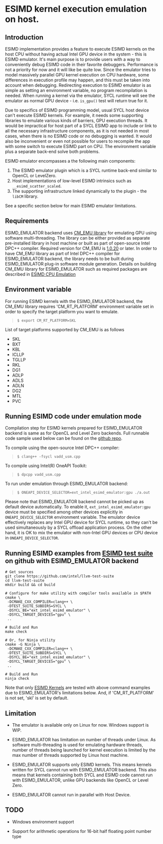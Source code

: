 # ESIMD kernel execution emulation on host.

## Introduction

ESIMD implementation provides a feature to execute ESIMD kernels on the host
CPU without having actual Intel GPU device in the system - this is ESIMD emulator.
It's main purpose is to provide users with a way to conveniently debug ESIMD code
in their favorite debuggers. Performance is not a priority for now and it will like be quite
low. Since the emulator tries to model massively parallel GPU kernel execution on CPU
hardware, some differences in execution profile may happen, and this must be taken
into account when debugging. Redirecting execution to ESIMD emulator is as simple as
setting an environment variable, no program recompilation is needed. When running a
kernel via the emulator, SYCL runtime will see the emulator as normal GPU device - i.e.
`is_gpu()` test will return true for it.

Due to specifics of ESIMD programming model, usual SYCL host device can't execute
ESIMD kernels. For example, it needs some supporting libraries to emulate various kinds
of barriers, GPU execution threads. It would be impractical for host part of a SYCL ESIMD
app to include or link to all the necessary infrastructure components, as it is not needed
in most cases, when there is no ESIMD code or no debugging is wanted. It would also be
inconvenient or even not possible for users to recompile the app with some switch to
execute ESIMD part on CPU. The environment variable plus a separate back-end solve
both problems. 

ESIMD emulator encompasses a the following main components:
1) The ESIMD emulator plugin which is a SYCL runtime back-end similar to OpenCL or
LevelZero.
2) Host implementations of low-level ESIMD intrinsics such as `__esimd_scatter_scaled`.
3) The supporting infrastructure linked dynamically to the plugin - the `libCM` library.

See a specific section below for main ESIMD emulator limitations.

## Requirements

ESIMD_EMULATOR backend uses [CM_EMU
library](https://github.com/intel/cm-cpu-emulation) for emulating GPU
using software multi-threading. The library can be either provided as
separate pre-installed library in host machine or built as part of
open-source Intel DPC++ compiler. Required version for CM_EMU is
[1.0.20](https://github.com/intel/cm-cpu-emulation/releases/tag/v2022-02-11)
or later. In order to have CM_EMU library as part of Intel DPC++
compiler for ESIMD_EMULATOR backend, the library needs to be built
during ESIMD_EMULATOR plug-in software module generation. Details on
building CM_EMU library for ESIMD_EMULATOR such as required packages
are described in [ESIMD CPU Emulation](https://github.com/intel/llvm/blob/sycl/sycl/doc/GetStartedGuide.md#build-dpc-toolchain-with-support-for-esimd-cpu-emulation)

## Environment variable

For running ESIMD kernels with the ESIMD_EMULATOR backend, the CM_EMU
library requires 'CM_RT_PLATFORM' environment variable set in order to
specify the target platform you want to emulate.

> `$ export CM_RT_PLATFORM=SKL`

List of target platforms supported by CM_EMU is as follows

- SKL
- BXT
- KBL
- ICLLP
- TGLLP
- RKL
- DG1
- ADLP
- ADLS
- ADLN
- DG2
- MTL
- PVC

## Running ESIMD code under emulation mode

Compilation step for ESIMD kernels prepared for ESIMD_EMULATOR backend
is same as for OpenCL and Level Zero backends. Full runnable code
sample used below can be found on the [github
repo](https://github.com/intel/llvm-test-suite/blob/intel/SYCL/ESIMD/vadd_usm.cpp).

To compile using the open-source Intel DPC++ compiler:
> `$ clang++ -fsycl vadd_usm.cpp`

To compile using Intel(R) OneAPI Toolkit:
> `$ dpcpp vadd_usm.cpp`

To run under emulation through ESIMD_EMULATOR backend:
> `$ ONEAPI_DEVICE_SELECTOR=ext_intel_esimd_emulator:gpu ./a.out`

Please note that ESIMD_EMULATOR backend cannot be picked up as default
device automatically. To enable it, `ext_intel_esimd_emulator:gpu` device must
be specified among other devices explicitly in `ONEAPI_DEVICE_SELECTOR` environment
variable. The emulator device effectively replaces any Intel GPU device for SYCL runtime,
so they can't be used simultaneously by a SYCL offload application process. On the other
hand, it is OK to mix the emulator with non-Intel GPU devices or CPU device in
`ONEAPI_DEVICE_SELECTOR`.

## Running ESIMD examples from [ESIMD test suite](https://github.com/intel/llvm-test-suite/tree/intel/SYCL/ESIMD) on github with ESIMD_EMULATOR backend

```
# Get sources
git clone https://github.com/intel/llvm-test-suite
cd llvm-test-suite
mkdir build && cd build

# Configure for make utility with compiler tools available in $PATH
cmake \
 -DCMAKE_CXX_COMPILER=clang++ \
 -DTEST_SUITE_SUBDIRS=SYCL \
 -DSYCL_BE="ext_intel_esimd_emulator" \
 -DSYCL_TARGET_DEVICES="gpu" \
 ..

# Build and Run
make check

# Or, for Ninja utility
cmake -G Ninja \
 -DCMAKE_CXX_COMPILER=clang++ \
 -DTEST_SUITE_SUBDIRS=SYCL \
 -DSYCL_BE="ext_intel_esimd_emulator" \
 -DSYCL_TARGET_DEVICES="gpu" \
 ..

# Build and Run
ninja check

```

Note that only [ESIMD Kernels](https://github.com/intel/llvm-test-suite/tree/intel/SYCL/ESIMD) are
tested with above command examples due to ESIMD_EMULATOR's limitations
below. And, if 'CM_RT_PLATFORM' is not set, 'skl' is set by default.

## Limitation
- The emulator is available only on Linux for now. Windows support is WIP.
- ESIMD_EMULATOR has limitation on number of threads under Linux. As
software multi-threading is used for emulating hardware threads,
number of threads being launched for kernel execution is limited by
the max number of threads supported by Linux host machine.

- ESIMD_EMULATOR supports only ESIMD kernels. This means kernels
written for SYCL cannot run with ESIMD_EMULATOR backend. This also
means that kernels containing both SYCL and ESIMD code cannot run with
ESIMD_EMULATOR, unlike GPU backends like OpenCL or Level Zero.

- ESIMD_EMULATOR cannot run in parallel with Host Device.

## TODO

- Windows environment support

- Support for arithmetic operations for 16-bit half floating point
number type
